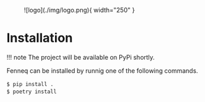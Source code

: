 <figure markdown>
  ![logo](./img/logo.png){ width="250" }
</figure>


# Installation


!!! note
    The project will be available on PyPi shortly.

Fenneq can be installed by runnig one of the following commands.

```sh
$ pip install .
$ poetry install
```

